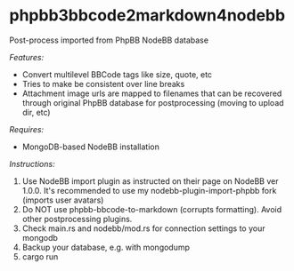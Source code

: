 # phpbb3bbcode2markdown4nodebb
Post-process imported from PhpBB  NodeBB database 

*Features:*
* Convert multilevel BBCode tags like size, quote, etc
* Tries to make be consistent over line breaks
* Attachment image urls are mapped to filenames that can be recovered through original PhpBB database for postprocessing (moving to upload dir, etc)

*Requires:*
* MongoDB-based NodeBB installation

*Instructions:*

1. Use NodeBB import plugin as instructed on their page on NodeBB ver 1.0.0.
It's recommended to use my nodebb-plugin-import-phpbb fork (imports user avatars)
2. Do NOT use phpbb-bbcode-to-markdown (corrupts formatting). Avoid other postprocessing plugins.
3. Check main.rs and nodebb/mod.rs for connection settings to your mongodb
4. Backup your database, e.g. with mongodump
5. cargo run

